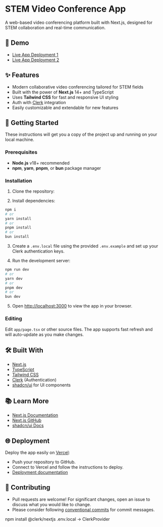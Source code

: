 # STEM Video Conference App

A web-based video conferencing platform built with Next.js, designed for STEM collaboration and real-time communication.

## 🚀 Demo

- [Live App Deployment 1](https://stem-git-master-jay-awankars-projects.vercel.app)
- [Live App Deployment 2](https://stem-agwuy0ktn-jay-awankars-projects.vercel.app)

## ✨ Features

- Modern collaborative video conferencing tailored for STEM fields
- Built with the power of **Next.js** 14+ and TypeScript
- Uses **Tailwind CSS** for fast and responsive UI styling
- Auth with [Clerk](https://clerk.com/) integration
- Easily customizable and extendable for new features

## 🏁 Getting Started

These instructions will get you a copy of the project up and running on your local machine.

### Prerequisites

- **Node.js** v18+ recommended
- **npm**, **yarn**, **pnpm**, or **bun** package manager

### Installation

1. Clone the repository:


2. Install dependencies:
```bash
npm i
# or
yarn install
# or
pnpm install
# or
bun install
```


3. Create a `.env.local` file using the provided `.env.example` and set up your Clerk authentication keys.

4. Run the development server:
```bash
npm run dev
# or
yarn dev
# or
pnpm dev
# or
bun dev
```


5. Open [http://localhost:3000](http://localhost:3000) to view the app in your browser.

### Editing

Edit `app/page.tsx` or other source files. The app supports fast refresh and will auto-update as you make changes.

## 🛠️ Built With

- [Next.js](https://nextjs.org/)
- [TypeScript](https://www.typescriptlang.org/)
- [Tailwind CSS](https://tailwindcss.com/)
- [Clerk](https://clerk.com/) (Authentication)
- [shadcn/ui](https://ui.shadcn.com/) for UI components

## 📚 Learn More

- [Next.js Documentation](https://nextjs.org/docs)
- [Next.js GitHub](https://github.com/vercel/next.js/)
- [shadcn/ui Docs](https://ui.shadcn.com/)

## 🌐 Deployment

Deploy the app easily on [Vercel](https://vercel.com/):

- Push your repository to GitHub.
- Connect to Vercel and follow the instructions to deploy.
- [Deployment documentation](https://nextjs.org/docs/pages/building-your-application/deploying)


## 🤝 Contributing

- Pull requests are welcome! For significant changes, open an issue to discuss what you would like to change.
- Please consider following [conventional commits](https://www.conventionalcommits.org/) for commit messages.

npm install @clerk/nextjs
.env.local -> ClerkProvider
